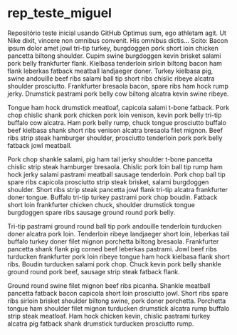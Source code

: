 # rep_teste_miguel
Repositório teste inicial usando GitHub
Optimus sum, ego athletam agit.
Ut Nike dixit, vincere non omnibus convenit.
His omnibus dictis...
Scito: Bacon ipsum dolor amet jowl tri-tip turkey, burgdoggen pork short loin chicken pancetta biltong shoulder. Cupim swine burgdoggen kevin brisket salami pork belly frankfurter flank. Kielbasa tenderloin sirloin biltong bacon ham flank leberkas fatback meatball landjaeger doner. Turkey kielbasa pig, swine andouille beef ribs salami ball tip short ribs chislic ribeye alcatra shoulder prosciutto. Frankfurter bresaola bacon, spare ribs ham hock rump jerky. Drumstick pastrami pork belly cow biltong alcatra kevin swine ribeye.

Tongue ham hock drumstick meatloaf, capicola salami t-bone fatback. Pork chop chislic shank pork chicken pork loin venison, kevin pork belly tri-tip buffalo cow alcatra. Ham pork belly rump, chuck tongue prosciutto buffalo beef kielbasa shank short ribs venison alcatra bresaola filet mignon. Beef ribs strip steak hamburger shoulder, prosciutto tenderloin pork pork belly fatback jowl meatball.

Pork chop shankle salami, pig ham tail jerky shoulder t-bone pancetta chislic strip steak hamburger bresaola. Chislic pork loin ball tip rump ham hock jerky salami pastrami meatball sausage tenderloin. Pork chop ball tip spare ribs capicola prosciutto strip steak brisket, salami burgdoggen shoulder. Short ribs strip steak pancetta jowl flank tri-tip alcatra frankfurter doner tongue. Buffalo tri-tip turkey pastrami pork chop boudin. Fatback short loin frankfurter chicken chuck, shoulder drumstick tongue burgdoggen spare ribs sausage ground round pork belly.

Tri-tip pastrami ground round ball tip pork andouille tenderloin turducken doner alcatra pork loin. Tenderloin ribeye landjaeger short loin, leberkas tail buffalo turkey doner filet mignon porchetta biltong bresaola. Frankfurter pancetta shank flank pig corned beef leberkas pastrami. Jowl beef ribs turducken frankfurter pork loin ribeye tongue ham hock kielbasa flank short ribs. Boudin turducken salami pork chop. Chuck kevin pork belly shankle ground round pork beef, sausage strip steak fatback flank.

Ground round swine filet mignon beef ribs picanha. Shankle meatball pancetta fatback bacon capicola short loin prosciutto jowl. Short ribs spare ribs sirloin brisket shoulder biltong swine, pork doner porchetta. Porchetta tongue ham shoulder filet mignon turducken drumstick alcatra rump buffalo strip steak meatloaf. Ham hock chicken kevin, chislic pastrami turkey alcatra pig fatback shank drumstick turducken prosciutto rump.
